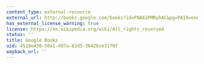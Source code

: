 ```yaml
---
content_type: external-resource
external_url: http://books.google.com/books?id=FNA61PMRyhAC&pg=PA19=onepage
has_external_license_warning: true
license: https://en.wikipedia.org/wiki/All_rights_reserved
status: ''
title: Google Books
uid: 4518e430-50a1-497a-82d5-3642bce3170f
wayback_url: ''
---
```

